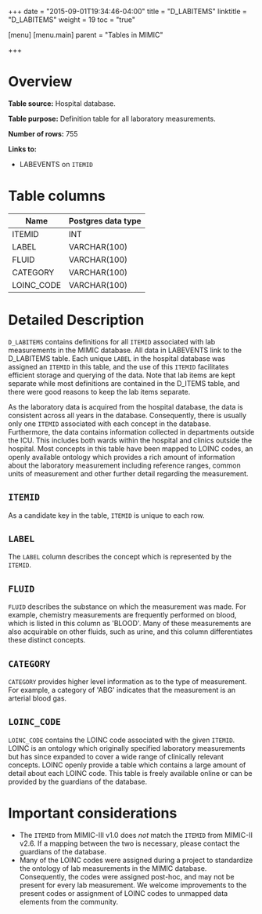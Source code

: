 +++
date = "2015-09-01T19:34:46-04:00"
title = "D_LABITEMS"
linktitle = "D_LABITEMS"
weight = 19
toc = "true"

[menu]
  [menu.main]
    parent = "Tables in MIMIC"

+++

# Overview

**Table source:** Hospital database.

**Table purpose:** Definition table for all laboratory measurements.

**Number of rows:** 755

**Links to:** 

* LABEVENTS on `ITEMID`

# Table columns

Name | Postgres data type 
---- | ---- 
ITEMID | INT
LABEL | VARCHAR(100) 
FLUID | VARCHAR(100)
CATEGORY | VARCHAR(100)
LOINC_CODE | VARCHAR(100)
	
# Detailed Description

`D_LABITEMS` contains definitions for all `ITEMID` associated with lab measurements in the MIMIC database. All data in LABEVENTS link to the D\_LABITEMS table. Each unique `LABEL` in the hospital database was assigned an `ITEMID` in this table, and the use of this `ITEMID` facilitates efficient storage and querying of the data. Note that lab items are kept separate while most definitions are contained in the D_ITEMS table, and there were good reasons to keep the lab items separate. 

As the laboratory data is acquired from the hospital database, the data is consistent across all years in the database. Consequently, there is usually only one `ITEMID` associated with each concept in the database. Furthermore, the data contains information collected in departments outside the ICU. This includes both wards within the hospital and clinics outside the hospital. Most concepts in this table have been mapped to LOINC codes, an openly available ontology which provides a rich amount of information about the laboratory measurement including reference ranges, common units of measurement and other further detail regarding the measurement.

## `ITEMID`

As a candidate key in the table, `ITEMID` is unique to each row.

## `LABEL`

The `LABEL` column describes the concept which is represented by the `ITEMID`.

## `FLUID`

`FLUID` describes the substance on which the measurement was made. For example, chemistry measurements are frequently performed on blood, which is listed in this column as 'BLOOD'. Many of these measurements are also acquirable on other fluids, such as urine, and this column differentiates these distinct concepts.

## `CATEGORY`

`CATEGORY` provides higher level information as to the type of measurement. For example, a category of 'ABG' indicates that the measurement is an arterial blood gas.

## `LOINC_CODE`

`LOINC_CODE` contains the LOINC code associated with the given `ITEMID`. LOINC is an ontology which originally specified laboratory measurements but has since expanded to cover a wide range of clinically relevant concepts. LOINC openly provide a table which contains a large amount of detail about each LOINC code. This table is freely available online or can be provided by the guardians of the database.

# Important considerations

* The `ITEMID` from MIMIC-III v1.0 does *not* match the `ITEMID` from MIMIC-II v2.6. If a mapping between the two is necessary, please contact the guardians of the database.
* Many of the LOINC codes were assigned during a project to standardize the ontology of lab measurements in the MIMIC database. Consequently, the codes were assigned post-hoc, and may not be present for every lab measurement. We welcome improvements to the present codes or assignment of LOINC codes to unmapped data elements from the community.
